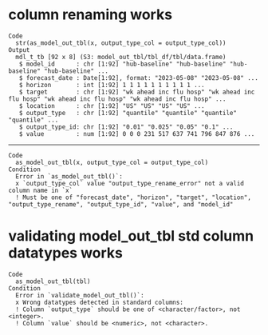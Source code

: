 # column renaming works

    Code
      str(as_model_out_tbl(x, output_type_col = output_type_col))
    Output
      mdl_t_tb [92 x 8] (S3: model_out_tbl/tbl_df/tbl/data.frame)
       $ model_id      : chr [1:92] "hub-baseline" "hub-baseline" "hub-baseline" "hub-baseline" ...
       $ forecast_date : Date[1:92], format: "2023-05-08" "2023-05-08" ...
       $ horizon       : int [1:92] 1 1 1 1 1 1 1 1 1 1 ...
       $ target        : chr [1:92] "wk ahead inc flu hosp" "wk ahead inc flu hosp" "wk ahead inc flu hosp" "wk ahead inc flu hosp" ...
       $ location      : chr [1:92] "US" "US" "US" "US" ...
       $ output_type   : chr [1:92] "quantile" "quantile" "quantile" "quantile" ...
       $ output_type_id: chr [1:92] "0.01" "0.025" "0.05" "0.1" ...
       $ value         : num [1:92] 0 0 0 231 517 637 741 796 847 876 ...

---

    Code
      as_model_out_tbl(x, output_type_col = output_type_col)
    Condition
      Error in `as_model_out_tbl()`:
      x `output_type_col` value "output_type_rename_error" not a valid column name in `x`
      ! Must be one of "forecast_date", "horizon", "target", "location", "output_type_rename", "output_type_id", "value", and "model_id"

# validating model_out_tbl std column datatypes works

    Code
      as_model_out_tbl(tbl)
    Condition
      Error in `validate_model_out_tbl()`:
      x Wrong datatypes detected in standard columns:
      ! Column `output_type` should be one of <character/factor>, not <integer>.
      ! Column `value` should be <numeric>, not <character>.

